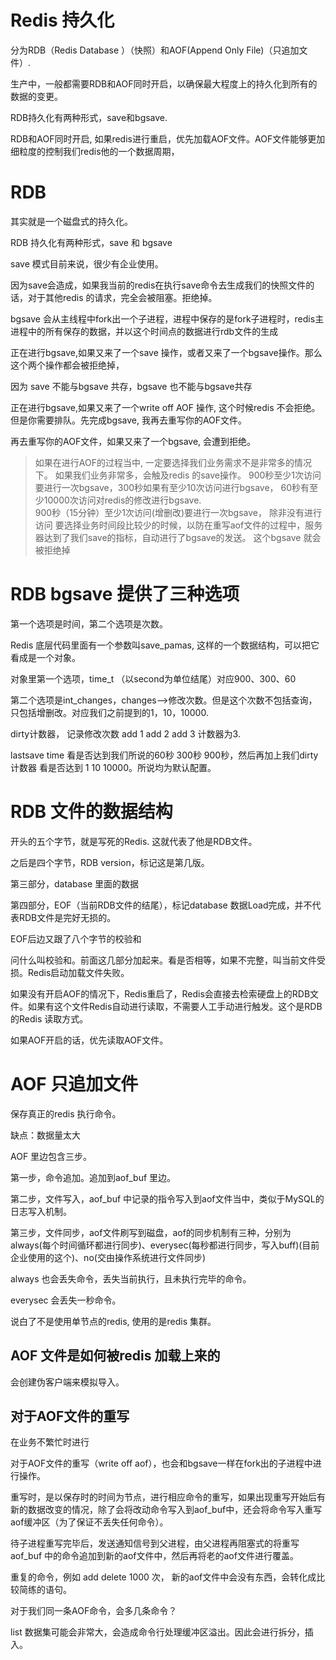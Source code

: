 # Redis 持久化

分为RDB（Redis Database ）（快照）和AOF(Append Only File)（只追加文件）.

生产中，一般都需要RDB和AOF同时开启，以确保最大程度上的持久化到所有的数据的变更。

RDB持久化有两种形式，save和bgsave.

RDB和AOF同时开启, 如果redis进行重启，优先加载AOF文件。AOF文件能够更加细粒度的控制我们redis他的一个数据周期，

# RDB

其实就是一个磁盘式的持久化。

RDB 持久化有两种形式，save 和 bgsave

save 模式目前来说，很少有企业使用。

因为save会造成，如果我当前的redis在执行save命令去生成我们的快照文件的话，对于其他redis 的请求，完全会被阻塞。拒绝掉。

bgsave 会从主线程中fork出一个子进程，进程中保存的是fork子进程时，redis主进程中的所有保存的数据，并以这个时间点的数据进行rdb文件的生成

正在进行bgsave,如果又来了一个save 操作，或者又来了一个bgsave操作。那么这个两个操作都会被拒绝掉，

因为 save 不能与bgsave 共存，bgsave 也不能与bgsave共存

正在进行bgsave,如果又来了一个write off AOF 操作, 这个时候redis 不会拒绝。但是你需要排队。先完成bgsave, 我再去重写你的AOF文件。

再去重写你的AOF文件，如果又来了一个bgsave, 会遭到拒绝。

> 如果在进行AOF的过程当中, 一定要选择我们业务需求不是非常多的情况下。
> 如果我们业务非常多，会触及redis 的save操作。
> 900秒至少1次访问要进行一次bgsave，300秒如果有至少10次访问进行bgsave， 60秒有至少10000次访问对redis的修改进行bgsave.  
>  900秒（15分钟）至少1次访问(增删改)要进行一次bgsave， 除非没有进行访问
> 要选择业务时间段比较少的时候，以防在重写aof文件的过程中，服务器达到了我们save的指标，自动进行了bgsave的发送。
> 这个bgsave 就会被拒绝掉

# RDB bgsave 提供了三种选项

第一个选项是时间，第二个选项是次数。

Redis 底层代码里面有一个参数叫save_pamas, 这样的一个数据结构，可以把它看成是一个对象。

对象里第一个选项，time_t （以second为单位结尾）对应900、300、60

第二个选项是int_changes，changes-->修改次数。但是这个次数不包括查询，只包括增删改。对应我们之前提到的1，10，10000.

dirty计数器， 记录修改次数   add 1   add 2  add 3   计数器为3.

lastsave time  看是否达到我们所说的60秒 300秒 900秒，然后再加上我们dirty计数器 看是否达到 1 10 10000。所说均为默认配置。


# RDB 文件的数据结构

开头的五个字节，就是写死的Redis.  这就代表了他是RDB文件。

之后是四个字节，RDB version，标记这是第几版。 

第三部分，database 里面的数据

第四部分，EOF（当前RDB文件的结尾），标记database 数据Load完成，并不代表RDB文件是完好无损的。

EOF后边又跟了八个字节的校验和

问什么叫校验和。前面这几部分加起来。看是否相等，如果不完整，叫当前文件受损。Redis启动加载文件失败。


如果没有开启AOF的情况下，Redis重启了，Redis会直接去检索硬盘上的RDB文件。如果有这个文件Redis自动进行读取，不需要人工手动进行触发。这个是RDB的Redis 读取方式。

如果AOF开启的话，优先读取AOF文件。

# AOF 只追加文件

保存真正的redis 执行命令。

缺点：数据量太大

AOF 里边包含三步。

第一步，命令追加。追加到aof_buf 里边。

第二步，文件写入，aof_buf 中记录的指令写入到aof文件当中，类似于MySQL的日志写入机制。

第三步，文件同步，aof文件刷写到磁盘，aof的同步机制有三种，分别为always(每个时间循环都进行同步)、everysec(每秒都进行同步，写入buff)(目前企业使用的这个)、no(交由操作系统进行文件同步)

always 也会丢失命令，丢失当前执行，且未执行完毕的命令。

everysec 会丢失一秒命令。

说白了不是使用单节点的redis, 使用的是redis 集群。

## AOF 文件是如何被redis 加载上来的

会创建伪客户端来模拟导入。

## 对于AOF文件的重写

在业务不繁忙时进行

对于AOF文件的重写（write off aof），也会和bgsave一样在fork出的子进程中进行操作。

重写时，是以保存时的时间为节点，进行相应命令的重写，如果出现重写开始后有新的数据改变的情况，除了会将改动命令写入到aof_buf中，还会将命令写入重写aof缓冲区（为了保证不丢失任何命令）。

待子进程重写完毕后，发送通知信号到父进程，由父进程再阻塞式的将重写aof_buf 中的命令追加到新的aof文件中，然后再将老的aof文件进行覆盖。


重复的命令，例如 add delete 1000 次， 新的aof文件中会没有东西，会转化成比较简练的语句。

对于我们同一条AOF命令，会多几条命令？

list 数据集可能会非常大，会造成命令行处理缓冲区溢出。因此会进行拆分，插入。
